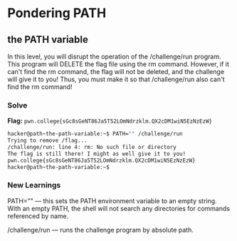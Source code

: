 # Pondering PATH

## the PATH variable
In this level, you will disrupt the operation of the /challenge/run program. This program will DELETE the flag file using the rm command. However, if it can't find the rm command, the flag will not be deleted, and the challenge will give it to you! Thus, you must make it so that /challenge/run also can't find the rm command!

### Solve
**Flag:** `pwn.college{sGc8sGeNT86Ja5T52LOmNdrzklm.QX2cDM1wiN5EzNzEzW}`

```bash
hacker@path~the-path-variable:~$ PATH="" /challenge/run
Trying to remove /flag...
/challenge/run: line 4: rm: No such file or directory
The flag is still there! I might as well give it to you!
pwn.college{sGc8sGeNT86Ja5T52LOmNdrzklm.QX2cDM1wiN5EzNzEzW}
hacker@path~the-path-variable:~$ 
```
### New Learnings
PATH="" — this sets the PATH environment variable to an empty string. With an empty PATH, the shell will not search any directories for commands referenced by name.

/challenge/run — runs the challenge program by absolute path.

